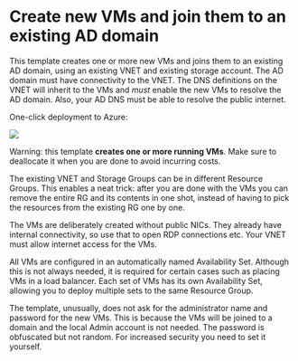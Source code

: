 # Create new VMs and join them to an existing AD domain

This template creates one or more new VMs and joins them to an 
existing AD domain, using an existing VNET and existing storage account. 
The AD domain must have connectivity to the VNET. 
The DNS definitions on the VNET will inherit to the VMs and _must_ enable
the new VMs to resolve the AD domain. Also, your AD DNS must be able to 
resolve the public internet. 

One-click deployment to Azure:

<a href="https://portal.azure.com/#create/Microsoft.Template/uri/https%3A%2F%2Fraw.githubusercontent.com%2Fwkasdorp%2Fnew-vm-with-domain-join%2Fmaster%2Fazuredeploy.json" target="_blank">
    <img src="http://azuredeploy.net/deploybutton.png"/>
</a>

Warning: this template **creates one or more running VMs**. 
Make sure to deallocate it when you are done to avoid incurring costs. 

The existing VNET and Storage Groups can be in different Resource Groups. 
This enables a neat trick: after you are done with the VMs you can remove
 the entire RG and its contents in one shot, 
instead of having to pick the resources from the existing RG one by one. 

The VMs are deliberately created without public NICs. They already
have internal connectivity, so use that to open RDP connections etc.
Your VNET must allow internet access for the VMs. 

All VMs are configured in an automatically named Availability Set. 
Although this is not always needed, it is required for certain cases such
as placing VMs in a load balancer. Each set of VMs has its own
Availability Set, allowing you to deploy multiple sets to the same
Resource Group.

The template, unusually, does not ask for the administrator name 
and password for the new VMs. This is because the VMs will 
be joined to a domain and the local Admin account is not needed.
The password is obfuscated but not random. For increased security
you need to set it yourself. 
